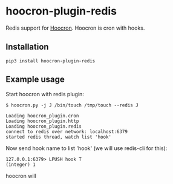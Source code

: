 # hoocron-plugin-redis

Redis support for [Hoocron](https://github.com/yaroslaff/hoocron). Hoocron is cron with hooks.

## Installation
~~~
pip3 install hoocron-plugin-redis
~~~

## Example usage
Start hoocron with redis plugin:
~~~
$ hoocron.py -j J /bin/touch /tmp/touch --redis J

Loading hoocron_plugin.cron
Loading hoocron_plugin.http
Loading hoocron_plugin.redis
connect to redis over network: localhost:6379
started redis thread, watch list 'hook'
~~~

Now send hook name to list 'hook' (we will use redis-cli for this):
~~~
127.0.0.1:6379> LPUSH hook T
(integer) 1
~~~

hoocron will 